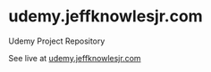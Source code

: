 # udemy.jeffknowlesjr.com
Udemy Project Repository

See live at [udemy.jeffknowlesjr.com](udemy.jeffknowlesjr.com)
